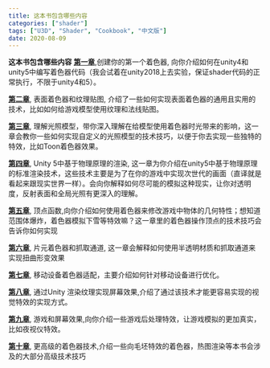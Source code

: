 ```yaml
---
title: 这本书包含哪些内容
categories: ["shader"]
tags: ["U3D", "Shader", "Cookbook", "中文版"]
date: 2020-08-09
---
```



**这本书包含哪些内容**
**<u>第一章</u>**,创建你的第一个着色器, 向你介绍如何在unity4和unity5中编写着色器代码（我会试着在unity2018上去实验，保证shader代码的正常执行，不限于unity4和5）。 

**<u>第二章</u>**, 表面着色器和纹理贴图, 介绍了一些如何实现表面着色器的通用且实用的技术，比如如何给游戏模型使用纹理和法线贴图。 

**<u>第三章</u>**, 理解光照模型，带你深入理解在给模型使用着色器时光带来的影响，这一章会教你一些如何实现自定义的光照模型的技术技巧，以便于你去实现一些独特的特效，比如Toon着色器效果。 

**<u>第四章</u>**, Unity 5中基于物理原理的渲染, 这一章为你介绍在unity5中基于物理原理的标准渲染技术，这些技术主要是为了在你的游戏中实现次世代的画面（直译就是看起来跟现实世界一样）。会向你解释如何尽可能的模拟这种现实，让你对透明度，反射表面和全局光照有更深入的理解。 

**<u>第五章</u>**, 顶点函数,向你介绍如何使用着色器来修改游戏中物体的几何特性；想知道范围体爆炸，着色器模拟下雪等特效嘛？这一章里的着色器操作顶点的技术技巧会告诉你如何实现 

**<u>第六章</u>**, 片元着色器和抓取通道, 这一章会解释如何使用半透明材质和抓取通道来实现扭曲形变效果 

**<u>第七章</u>**, 移动设备着色器适配，主要介绍如何针对移动设备进行优化。 

**<u>第八章</u>**, 通过Unity 渲染纹理实现屏幕效果,介绍了通过该技术才能更容易实现的视觉特效的实现方式。 

**<u>第九章</u>**, 游戏和屏幕效果,向你介绍一些游戏后处理特效，让游戏模拟的更加真实，比如夜视仪特效。 

**<u>第十章</u>**, 更高级的着色器技术,介绍一些向毛坯特效的着色器，热图渲染等本书会涉及的大部分高级技术技巧  





